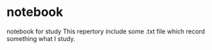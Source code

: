 # notebook
notebook for study
This  repertory include some .txt file which record something what I study.
